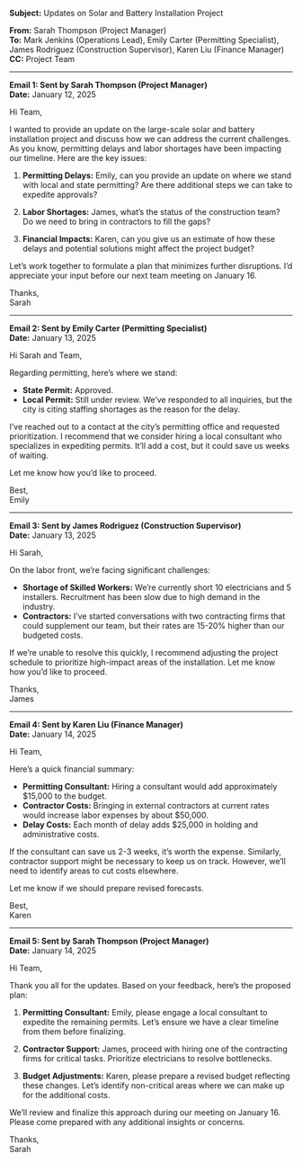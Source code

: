 **Subject:** Updates on Solar and Battery Installation Project

**From:** Sarah Thompson (Project Manager)  
**To:** Mark Jenkins (Operations Lead), Emily Carter (Permitting Specialist), James Rodriguez (Construction Supervisor), Karen Liu (Finance Manager)  
**CC:** Project Team  

---

**Email 1: Sent by Sarah Thompson (Project Manager)**  
**Date:** January 12, 2025  

Hi Team,

I wanted to provide an update on the large-scale solar and battery installation project and discuss how we can address the current challenges. As you know, permitting delays and labor shortages have been impacting our timeline. Here are the key issues:

1. **Permitting Delays:** Emily, can you provide an update on where we stand with local and state permitting? Are there additional steps we can take to expedite approvals?

2. **Labor Shortages:** James, what’s the status of the construction team? Do we need to bring in contractors to fill the gaps?

3. **Financial Impacts:** Karen, can you give us an estimate of how these delays and potential solutions might affect the project budget?

Let’s work together to formulate a plan that minimizes further disruptions. I’d appreciate your input before our next team meeting on January 16.

Thanks,  
Sarah

---

**Email 2: Sent by Emily Carter (Permitting Specialist)**  
**Date:** January 13, 2025  

Hi Sarah and Team,

Regarding permitting, here’s where we stand:

- **State Permit:** Approved.
- **Local Permit:** Still under review. We’ve responded to all inquiries, but the city is citing staffing shortages as the reason for the delay.

I’ve reached out to a contact at the city’s permitting office and requested prioritization. I recommend that we consider hiring a local consultant who specializes in expediting permits. It’ll add a cost, but it could save us weeks of waiting.

Let me know how you’d like to proceed.

Best,  
Emily

---

**Email 3: Sent by James Rodriguez (Construction Supervisor)**  
**Date:** January 13, 2025  

Hi Sarah,

On the labor front, we’re facing significant challenges:

- **Shortage of Skilled Workers:** We’re currently short 10 electricians and 5 installers. Recruitment has been slow due to high demand in the industry.
- **Contractors:** I’ve started conversations with two contracting firms that could supplement our team, but their rates are 15-20% higher than our budgeted costs.

If we’re unable to resolve this quickly, I recommend adjusting the project schedule to prioritize high-impact areas of the installation. Let me know how you’d like to proceed.

Thanks,  
James

---

**Email 4: Sent by Karen Liu (Finance Manager)**  
**Date:** January 14, 2025  

Hi Team,

Here’s a quick financial summary:

- **Permitting Consultant:** Hiring a consultant would add approximately $15,000 to the budget.
- **Contractor Costs:** Bringing in external contractors at current rates would increase labor expenses by about $50,000.
- **Delay Costs:** Each month of delay adds $25,000 in holding and administrative costs.

If the consultant can save us 2-3 weeks, it’s worth the expense. Similarly, contractor support might be necessary to keep us on track. However, we’ll need to identify areas to cut costs elsewhere.

Let me know if we should prepare revised forecasts.

Best,  
Karen

---

**Email 5: Sent by Sarah Thompson (Project Manager)**  
**Date:** January 14, 2025  

Hi Team,

Thank you all for the updates. Based on your feedback, here’s the proposed plan:

1. **Permitting Consultant:** Emily, please engage a local consultant to expedite the remaining permits. Let’s ensure we have a clear timeline from them before finalizing.

2. **Contractor Support:** James, proceed with hiring one of the contracting firms for critical tasks. Prioritize electricians to resolve bottlenecks.

3. **Budget Adjustments:** Karen, please prepare a revised budget reflecting these changes. Let’s identify non-critical areas where we can make up for the additional costs.

We’ll review and finalize this approach during our meeting on January 16. Please come prepared with any additional insights or concerns.

Thanks,  
Sarah

